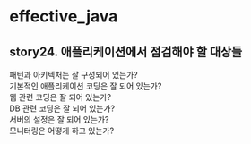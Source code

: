 # effective_java  

## story24. 애플리케이션에서 점검해야 할 대상들 
패턴과 아키텍처는 잘 구성되어 있는가?  
기본적인 애플리케이션 코딩은 잘 되어 있는가?  
웹 관련 코딩은 잘 되어 있는가?  
DB 관련 코딩은 잘 되어 있는가?  
서버의 설정은 잘 되어 있는가?  
모니터링은 어떻게 하고 있는가?  
